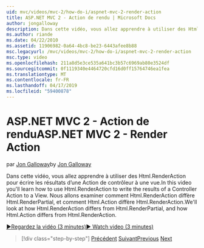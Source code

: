 ```yaml
---
uid: mvc/videos/mvc-2/how-do-i/aspnet-mvc-2-render-action
title: ASP.NET MVC 2 - Action de rendu | Microsoft Docs
author: jongalloway
description: Dans cette vidéo, vous allez apprendre à utiliser des Html.RenderAction pour écrire les résultats d’une Action de contrôleur à une vue. Nous allons étudier comment Html.RenderAction diffère fr...
ms.author: riande
ms.date: 04/22/2010
ms.assetid: 11906982-0a64-4bc8-be23-6443afee8b88
msc.legacyurl: /mvc/videos/mvc-2/how-do-i/aspnet-mvc-2-render-action
msc.type: video
ms.openlocfilehash: 211a8d5e3ce535a641bc3b57c6969ab80e3524df
ms.sourcegitcommit: 0f1119340e4464720cfd16d0ff15764746ea1fea
ms.translationtype: MT
ms.contentlocale: fr-FR
ms.lasthandoff: 04/17/2019
ms.locfileid: "59400878"
---
```

# <a name="aspnet-mvc-2---render-action"></a><span data-ttu-id="91fff-104">ASP.NET MVC 2 - Action de rendu</span><span class="sxs-lookup"><span data-stu-id="91fff-104">ASP.NET MVC 2 - Render Action</span></span>

<span data-ttu-id="91fff-105">par [Jon Galloway](https://github.com/jongalloway)</span><span class="sxs-lookup"><span data-stu-id="91fff-105">by [Jon Galloway](https://github.com/jongalloway)</span></span>

<span data-ttu-id="91fff-106">Dans cette vidéo, vous allez apprendre à utiliser des Html.RenderAction pour écrire les résultats d’une Action de contrôleur à une vue.</span><span class="sxs-lookup"><span data-stu-id="91fff-106">In this video you'll learn how to use Html.RenderAction to write the results of a Controller Action to a View.</span></span> <span data-ttu-id="91fff-107">Nous allons examiner comment Html.RenderAction diffère Html.RenderPartial, et comment Html.Action diffère Html.RenderAction.</span><span class="sxs-lookup"><span data-stu-id="91fff-107">We'll look at how Html.RenderAction differs from Html.RenderPartial, and how Html.Action differs from Html.RenderAction.</span></span>

[<span data-ttu-id="91fff-108">&#9654;Regardez la vidéo (3 minutes)</span><span class="sxs-lookup"><span data-stu-id="91fff-108">&#9654; Watch video (3 minutes)</span></span>](https://channel9.msdn.com/Blogs/ASP-NET-Site-Videos/aspnet-mvc-2-render-action)

> [!div class="step-by-step"]
> <span data-ttu-id="91fff-109">[Précédent](aspnet-mvc-2-areas.md)
> [Suivant](5-minute-introduction-to-aspnet-mvc.md)</span><span class="sxs-lookup"><span data-stu-id="91fff-109">[Previous](aspnet-mvc-2-areas.md)
[Next](5-minute-introduction-to-aspnet-mvc.md)</span></span>

